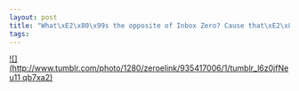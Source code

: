 ```yaml
--- 
layout: post
title: "What\xE2\x80\x99s the opposite of Inbox Zero? Cause that\xE2\x80\x99s what I have. I win. (by Mike Monteiro)\n                                     "
tags: 
---
```

[![](http://www.tumblr.com/photo/1280/zeroelink/935417006/1/tumblr_l6z0jfNeu11
qb7xa2)](http://www.flickr.com/photos/dorkmaster/4879429329/)

